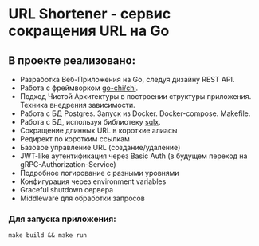 # URL Shortener - сервис сокращения URL на Go

## В проекте реализовано:
- Разработка Веб-Приложения на Go, следуя дизайну REST API.
- Работа с фреймворком <a href="https://github.com/go-chi/chi">go-chi/chi</a>.
- Подход Чистой Архитектуры в построении структуры приложения. Техника внедрения зависимости.
- Работа с БД Postgres. Запуск из Docker. Docker-compose. Makefile.
- Работа с БД, используя библиотеку <a href="https://github.com/jmoiron/sqlx">sqlx</a>.
- Сокращение длинных URL в короткие алиасы
- Редирект по коротким ссылкам
- Базовое управление URL (создание/удаление)
- JWT-like аутентификация через Basic Auth (в будущем переход на gRPC-Authorization-Service)
- Подробное логирование с разными уровнями
- Конфигурация через environment variables
- Graceful shutdown сервера
- Middleware для обработки запросов

### Для запуска приложения:

```
make build && make run
```
